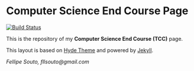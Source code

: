 # Computer Science End Course Page
[![Build Status](https://travis-ci.org/fllsouto/tcc-page.svg?branch=master)](https://travis-ci.org/fllsouto/tcc-page)

This is the repository of my **Computer Science End Course (TCC)** page.

This layout is based on [Hyde Theme](https://github.com/poole/hyde) and powered by [Jekyll](https://github.com/jekyll/jekyll).

_Fellipe Souto, fllsouto@gmail.com_
